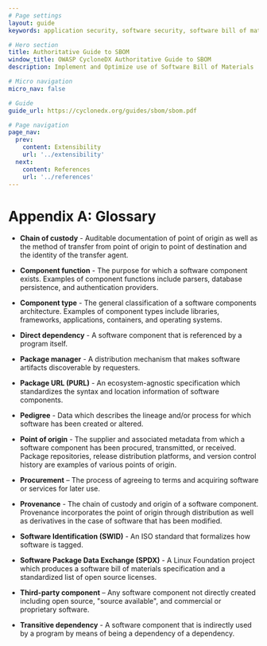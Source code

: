 ```yaml
---
# Page settings
layout: guide
keywords: application security, software security, software bill of material, SBOM, BOM, open source, supply chain, specification, spdx, license, package url, purl, cpe

# Hero section
title: Authoritative Guide to SBOM
window_title: OWASP CycloneDX Authoritative Guide to SBOM
description: Implement and Optimize use of Software Bill of Materials

# Micro navigation
micro_nav: false

# Guide
guide_url: https://cyclonedx.org/guides/sbom/sbom.pdf

# Page navigation
page_nav:
  prev:
    content: Extensibility
    url: '../extensibility'
  next:
    content: References
    url: '../references'
---
```


# Appendix A: Glossary

- **Chain of custody** - Auditable documentation of point of origin as well as the method of transfer from point of 
origin to point of destination and the identity of the transfer agent.

- **Component function** - The purpose for which a software component exists. Examples of component functions include 
parsers, database persistence, and authentication providers.

- **Component type** - The general classification of a software components architecture. Examples of component types 
include libraries, frameworks, applications, containers, and operating systems.

- **Direct dependency** - A software component that is referenced by a program itself.

- **Package manager** - A distribution mechanism that makes software artifacts discoverable by requesters.

- **Package URL (PURL)** - An ecosystem-agnostic specification which standardizes the syntax and location information 
of software components.

- **Pedigree** - Data which describes the lineage and/or process for which software has been created or altered.

- **Point of origin** - The supplier and associated metadata from which a software component has been procured, 
transmitted, or received. Package repositories, release distribution platforms, and version control history
are examples of various points of origin.

- **Procurement** – The process of agreeing to terms and acquiring software or services for later use.

- **Provenance** - The chain of custody and origin of a software component. Provenance incorporates the point of
origin through distribution as well as derivatives in the case of software that has been modified.

- **Software Identification (SWID)** - An ISO standard that formalizes how software is tagged.

- **Software Package Data Exchange (SPDX)** - A Linux Foundation project which produces a software bill of materials 
specification and a standardized list of open source licenses.

- **Third-party component** – Any software component not directly created including open source, "source available", 
and commercial or proprietary software.

- **Transitive dependency** - A software component that is indirectly used by a program by means of being a dependency 
of a dependency.

<div style="page-break-after: always; visibility: hidden">
\newpage
</div>

